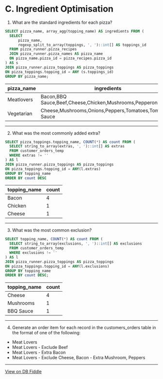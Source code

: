 # C. Ingredient Optimisation

1. What are the standard ingredients for each pizza?
``` SQL
SELECT pizza_name, array_agg(topping_name) AS ingredients FROM (
  SELECT 
  	  pizza_name,
      regexp_split_to_array(toppings, ', ')::int[] AS toppings_id
  FROM pizza_runner.pizza_recipes
  JOIN pizza_runner.pizza_names AS pizza_name
  ON pizza_name.pizza_id = pizza_recipes.pizza_id
) AS s
JOIN pizza_runner.pizza_toppings AS pizza_toppings
ON pizza_toppings.topping_id = ANY (s.toppings_id)
GROUP BY pizza_name;
```

| pizza_name | ingredients                                                    |
| ---------- | -------------------------------------------------------------- |
| Meatlovers | Bacon,BBQ Sauce,Beef,Cheese,Chicken,Mushrooms,Pepperoni,Salami |
| Vegetarian | Cheese,Mushrooms,Onions,Peppers,Tomatoes,Tomato Sauce          |

---
2. What was the most commonly added extra?
``` SQL
SELECT pizza_toppings.topping_name, COUNT(*) AS count FROM (
  SELECT string_to_array(extras, ', ')::int[] AS extras
  FROM customer_orders_temp
  WHERE extras != ''
) AS l
JOIN pizza_runner.pizza_toppings AS pizza_toppings
ON pizza_toppings.topping_id = ANY(l.extras)
GROUP BY topping_name
ORDER BY count DESC
```

| topping_name | count |
| ------------ | ----- |
| Bacon        | 4     |
| Chicken      | 1     |
| Cheese       | 1     |

---
3. What was the most common exclusion?
``` SQL
SELECT topping_name, COUNT(*) AS count FROM (
  SELECT string_to_array(exclusions, ', ')::int[] AS exclusions
  FROM customer_orders_temp
  WHERE exclusions != ''
) AS l
JOIN pizza_runner.pizza_toppings AS pizza_toppings
ON pizza_toppings.topping_id = ANY(l.exclusions)
GROUP BY topping_name
ORDER BY count DESC;
```

| topping_name | count |
| ------------ | ----- |
| Cheese       | 4     |
| Mushrooms    | 1     |
| BBQ Sauce    | 1     |

---

4. Generate an order item for each record in the customers_orders table in the format of one of the following:
- Meat Lovers
- Meat Lovers - Exclude Beef
- Meat Lovers - Extra Bacon
- Meat Lovers - Exclude Cheese, Bacon - Extra Mushroom, Peppers

---
[View on DB Fiddle](https://www.db-fiddle.com/f/7VcQKQwsS3CTkGRFG7vu98/65)

